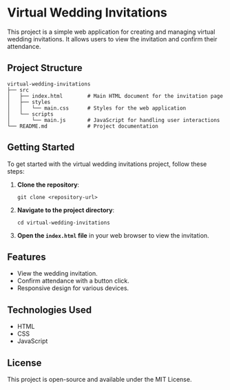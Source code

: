 # Virtual Wedding Invitations

This project is a simple web application for creating and managing virtual wedding invitations. It allows users to view the invitation and confirm their attendance.

## Project Structure

```
virtual-wedding-invitations
├── src
│   ├── index.html        # Main HTML document for the invitation page
│   ├── styles
│   │   └── main.css      # Styles for the web application
│   └── scripts
│       └── main.js       # JavaScript for handling user interactions
└── README.md             # Project documentation
```

## Getting Started

To get started with the virtual wedding invitations project, follow these steps:

1. **Clone the repository**:
   ```
   git clone <repository-url>
   ```

2. **Navigate to the project directory**:
   ```
   cd virtual-wedding-invitations
   ```

3. **Open the `index.html` file** in your web browser to view the invitation.

## Features

- View the wedding invitation.
- Confirm attendance with a button click.
- Responsive design for various devices.

## Technologies Used

- HTML
- CSS
- JavaScript

## License

This project is open-source and available under the MIT License.